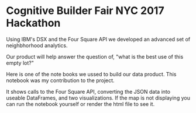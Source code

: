 # Cognitive Builder Fair NYC 2017 Hackathon

Using IBM's DSX and the Four Square API we developed an advanced set of neighbhorhood analytics.

Our product will help answer the question of, "what is the best use of this empty lot?"

Here is one of the note books we ussed to build our data product.  This notebook was my contribution to the project.  

It shows calls to the Four Square API, converting the JSON data into useable DataFrames, and two visualizations.  If the
map is not displaying you can run the notebook yourself or render the html file to see it.
